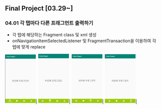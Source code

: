 

## Final Project [03.29~]


### 04.01 각 탭마다 다른 프래그먼트 출력하기
- 각 탭에 해당하는 Fragment class 및 xml 생성
- onNavigationItemSelectedListener 및 FragmentTransaction을 이용하여 각 탭에 맞게 replace  

 <img src="https://github.com/hyejin830/Android_Daily_Study/blob/master/Final/images/0401/1.png" width="20%"></img>| <img src="https://github.com/hyejin830/Android_Daily_Study/blob/master/Final/images/0401/2.png" width="20%"></img>| <img src="https://github.com/hyejin830/Android_Daily_Study/blob/master/Final/images/0401/3.png" width="20%"></img>| <img src="https://github.com/hyejin830/Android_Daily_Study/blob/master/Final/images/0401/4.png" width="20%"></img>|